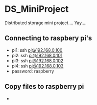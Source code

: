 # DS_MiniProject

Distributed storage mini project.... Yay....

## Connecting to raspbery pi's
- pi1: ssh pi@192.168.0.100
- pi2: ssh pi@192.168.0.101
- pi3: ssh pi@192.168.0.102
- pi4: ssh pi@192.168.0.103
- password: raspberry

## Copy files to raspberry pi
- 